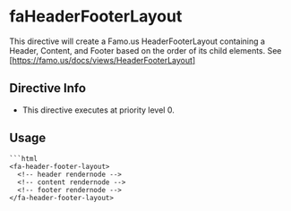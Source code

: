 



# faHeaderFooterLayout








This directive will create a Famo.us HeaderFooterLayout containing
a Header, Content, and Footer based on the order of its child elements.
 See [https://famo.us/docs/views/HeaderFooterLayout]








## Directive Info


* This directive executes at priority level 0.


## Usage


```
```html
<fa-header-footer-layout>
  <!-- header rendernode -->
  <!-- content rendernode -->
  <!-- footer rendernode -->
</fa-header-footer-layout>
```
```








